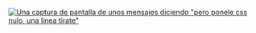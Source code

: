 [![Una captura de pantalla de unos mensajes diciendo "pero ponele css nulo, una linea tirate"](./public/assets/pero%20ponele%20css.png)](https://copiona.com)

